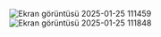 ![Ekran görüntüsü 2025-01-25 111459](https://github.com/user-attachments/assets/7abaa99f-1aa1-4b42-bec9-c262845bbd5e)
![Ekran görüntüsü 2025-01-25 111848](https://github.com/user-attachments/assets/e91e869d-e5e4-4163-b044-89d91ae26937)
